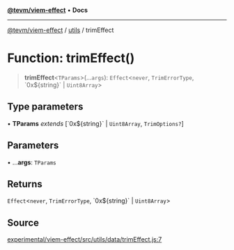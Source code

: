 [**@tevm/viem-effect**](../../README.md) • **Docs**

***

[@tevm/viem-effect](../../modules.md) / [utils](../README.md) / trimEffect

# Function: trimEffect()

> **trimEffect**\<`TParams`\>(...`args`): `Effect`\<`never`, `TrimErrorType`, \`0x$\{string\}\` \| `Uint8Array`\>

## Type parameters

• **TParams** *extends* [\`0x$\{string\}\` \| `Uint8Array`, `TrimOptions?`]

## Parameters

• ...**args**: `TParams`

## Returns

`Effect`\<`never`, `TrimErrorType`, \`0x$\{string\}\` \| `Uint8Array`\>

## Source

[experimental/viem-effect/src/utils/data/trimEffect.js:7](https://github.com/evmts/tevm-monorepo/blob/main/experimental/viem-effect/src/utils/data/trimEffect.js#L7)
